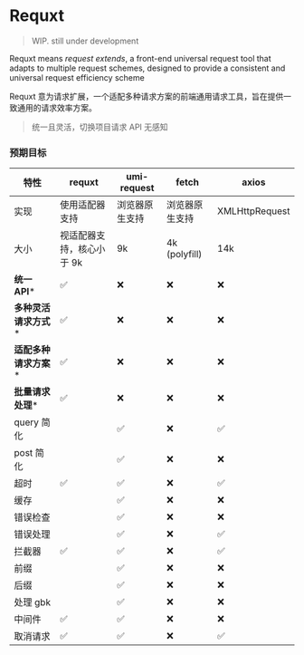 # Requxt
> WIP. still under development

Requxt means *request extends*, a front-end universal request tool that adapts to multiple request schemes,  designed to provide a consistent and universal request efficiency scheme

Requxt 意为请求扩展，一个适配多种请求方案的前端通用请求工具，旨在提供一致通用的请求效率方案。

> 统一且灵活，切换项目请求 API 无感知



### 预期目标

| 特性        |  requxt   | umi-request    | fetch          | axios          |
| ---------- | ------------ |-------------- | -------------- | -------------- |
| 实现       | 使用适配器支持  | 浏览器原生支持 | 浏览器原生支持 | XMLHttpRequest |
| 大小       | 视适配器支持，核心小于 9k    | 9k             | 4k (polyfill)  | 14k            |
| **统一API***          | ✅      | ❌             | ❌              | ❌             |
| **多种灵活请求方式***   | ✅      | ❌             | ❌              | ❌             |
| **适配多种请求方案***   | ✅      | ❌             | ❌              | ❌             |
| **批量请求处理***       | ✅      | ❌             | ❌              | ❌             |
| query 简化 |              | ✅              | ❌              | ✅              |
| post 简化  |               | ✅              | ❌              | ❌              |
| 超时       | ✅             | ✅              | ❌              | ✅              |
| 缓存       |               | ✅              | ❌              | ❌              |
| 错误检查    |               | ✅              | ❌              | ❌              |
| 错误处理    |               | ✅              | ❌              | ✅              |
| 拦截器      | ✅            | ✅              | ❌              | ✅              |
| 前缀        |              | ✅              | ❌              | ❌              |
| 后缀        |              | ✅              | ❌              | ❌              |
| 处理 gbk    |              | ✅              | ❌              | ❌              |
| 中间件      | ✅            | ✅              | ❌              | ❌              |
| 取消请求    | ✅            |✅              | ❌              | ✅              |
